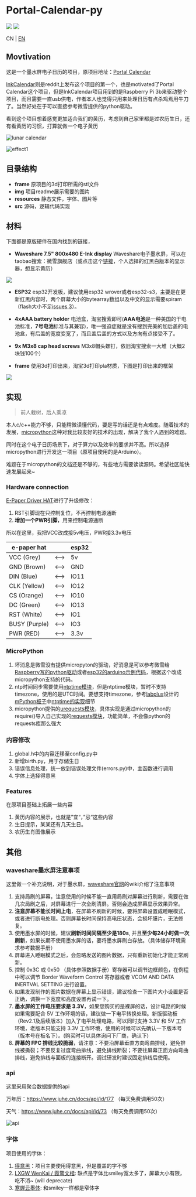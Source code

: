 # Portal-Calendar-py

![](https://img.shields.io/badge/MicroPython-language?style=flat-square&label=language) ![](https://img.shields.io/badge/esp32-platform?style=flat-square&label=platform&color=lightgrey
)


CN | [EN](./README-en.md)

## Movtivation

这是一个墨水屏电子日历的项目，原项目地址：[Portal Calendar](https://github.com/wuspy/portal_calendar)

[InkCalendar](https://github.com/13Bytes/eInkCalendar)则是reddit上发布这个项目的第一个，也是motivated了Portal Calendar这个项目，但是InkCalendar项目用到的是Raspberry Pi 3b来驱动整个项目，而且需要一直usb供电，作者本人也觉得只用来处理日历有点杀鸡焉用牛刀了。当然好处在于可以直接参考微雪提供的python驱动。

看到这个项目想着感觉更加适合我们的黄历，考虑到自己家里都是过农历生日，还有看黄历的习惯，打算就做一个电子黄历

![lunar calendar](./img/lunar.jpg)

![effect1](./img/effect1.png)

## 目录结构

- **frame** 原项目的3d打印所需的stl文件
- **img** 项目readme展示需要的图片
- **resources** 静态文件，字体、图片等
- **src**  源码，逻辑代码实现


## 材料

下面都是原版硬件在国内找到的链接，
- **Waveshare 7.5" 800x480 E-Ink display** Waveshare电子墨水屏，可以在taobao搜索：微雪旗舰店（或点击这个[链接](https://detail.tmall.com/item.htm?id=633262461077)，个人选择的红黑白版本的显示器，想显示黄历）

![](./img/display-zh.png)

- **ESP32** esp32开发板，建议使用esp32 wrover或者esp32-s3，主要是在更新红黑内容时，两个屏幕大小的bytearray数组以及中文的显示需要spiram（flash大小不足[issues 3](https://github.com/eleveyuan/Portal-Calendar-py/issues/3)）。

- **4xAAA battery holder** 电池盒，淘宝搜索即可(**AAA电池**是一种美国的干电池标准，**7号电池**标准与其兼容)，唯一强迫症就是没有搜到完美的加后盖的电池盒，有后盖的宽度变宽了，而且盖后盖的方式以及方向有点接受不了。

- **9x M3x8 cap head screws** M3x8帽头螺钉，依旧淘宝搜索一大堆（大概2块钱100个）

- **frame** 使用3d打印出来，淘宝3d打印pla材质，下图是打印出来的框架

![](./img/frame.png)


## 实现

> 前人栽树，后人乘凉

本人c/c++能力不够，只能稍微读懂代码，要是写的话还是有点难度。随着技术的发展，[micropython](https://micropython.org/)这种对我比较友好的技术的出现，解决了我个人遇到的难题。

同时在这个电子日历场景下，对于算力以及效率的要求并不高。所以选择micropython进行开发这一项目（原项目使用的是Arduino）。

难题在于micropython的文档还是不够的，有些地方需要读读源码。希望社区能快速发展起来~

### Hardware connection

[E-Paper Driver HAT](https://www.waveshare.net/wiki/E-Paper_Driver_HAT)进行了升级修改：
1. RST引脚现在只控制复位，不再控制电源通断
2. **增加一个PWR引脚**，用来控制电源通断

所以在这里，我把VCC改成接5v电压，PWR接3.3v电压

| e-paper hat | | esp32 |
| ----- | --- | ---- |
| VCC (Grey) | <--> | 5v |
| GND (Brown) | <--> | GND |
| DIN (Blue) | <--> | IO11 |
| CLK (Yellow) | <--> | IO12 |
| CS (Orange) | <--> | IO10 |
| DC (Green) | <--> | IO13 |
| RST (White) | <--> | IO1 |
| BUSY (Purple)	 | <--> | IO3 |
| PWR (RED) | <--> | 3.3v |

### MicroPython

1. 坏消息是微雪没有提供micropyton的驱动，好消息是可以参考微雪给[Raspberry写的python驱动]( https://www.waveshare.net/w/upload/7/71/E-Paper_code.zip)或者[esp32的arduino示例代码](https://www.waveshare.net/w/upload/5/50/E-Paper_ESP32_Driver_Board_Code.7z)，根据这个改成micropython支持的代码。
2. ntp时间同步需要使用[ntptime模块](https://github.com/micropython/micropython-lib/blob/v1.20.0/micropython/net/ntptime/ntptime.py)，但是ntptime模块，暂时不支持timezone，使用的是UTC时间。要想支持timezone，参考[labplus](https://github.com/labplus-cn)设计的[mPython板子](https://mpython.readthedocs.io/zh/master/)中[ntptime的实现](https://github.com/labplus-cn/mpython/blob/018626912edc47db2a7cb35a63509d5ca1517508/port/modules/ntptime.py)细节
1. micropython提供的[urequests模块]()，具体实现是通过micropython的require()导入自己实现的[requests模块](https://github.com/micropython/micropython-lib/blob/master/python-ecosys/requests/requests/__init__.py)，功能简单，不会像python的requests库那么强大

### 内容修改

1. global.h中的内容迁移至config.py中
2. 新增birth.py，用于存储生日
3. 错误信息处理，统一放到错误处理文件(errors.py)中，主函数进行调用
4. 字体上选择得意黑


### Features

在原项目基础上拓展一些内容

1. 黄历内容的展示，也就是”宜“，”忌“这些内容
2. 生日提示，某某还有几天生日。
3. 农历生肖图像展示


## 其他

### waveshare墨水屏注意事项
这里做一个补充说明，对于墨水屏，[waveshare官网](https://www.waveshare.net/wiki/7.5inch_e-Paper_HAT_Manual)的wiki介绍了注意事项

1. 支持局刷的屏幕，注意使用的时候不能一直用局刷对屏幕进行刷新，需要在做几次局刷之后，对屏幕进行一次全刷清屏。否则会造成屏幕显示效果异常。
2. **注意屏幕不能长时间上电**，在屏幕不刷新的时候，要将屏幕设置成睡眠模式，或者进行断电处理。否则屏幕长时间保持高电压状态，会损坏膜片，无法修复。
3. 使用墨水屏的时候，建议**刷新时间间隔至少是180s**, 并且**至少每24小时做一次刷新**，如果长期不使用墨水屏的话，要将墨水屏刷白存放。（具体储存环境需求参考数据手册）
4. 屏幕进入睡眠模式之后，会忽略发送的图片数据，只有重新初始化才能正常刷新。
5. 控制 0x3C 或 0x50 （具体参照数据手册）寄存器可以调节边框颜色，在例程中可以调节 Border Waveform Control 寄存器或者 VCOM AND DATA INERTVAL SETTING 进行设置。
6. 如果发现制作的图片数据在屏幕上显示错误，建议检查一下图片大小设置是否正确，调换一下宽度和高度设置再试一下。
7. **墨水屏的工作电压要求是 3.3V**，如果您购买的是裸屏的话，设计电路的时候如果需要配合 5V 工作环境的话，建议做一下电平转换处理。新版驱动板（Rev2.1及后续版本）加入了电平处理电路，可以同时支持 3.3V 和 5V 工作环境，老版本只能支持 3.3V 工作环境，使用的时候可以先确认一下版本号（版本号在板名下）。(购买时可以具体询问下厂商，确认下)
8. **屏幕的 FPC 排线比较脆弱**，请注意：不要沿屏幕垂直方向弯曲排线，避免排线被撕裂；不要反复过度弯曲排线，避免排线断裂；不要往屏幕正面方向弯曲排线，避免排线与面板的连接断开。调试研发时建议固定排线后使用。

### api

这里采用聚合数据提供的api

万年历：https://www.juhe.cn/docs/api/id/177 （每天免费调用50次）

天气：https://www.juhe.cn/docs/api/id/73 （每天免费调用50次）

![api](./img/api.jpg)


### 字体
项目使用的字体：
1. [得意黑](https://github.com/atelier-anchor/smiley-sans)：项目主要使用得意黑，但是覆盖的字不够
2. [LXGW WenKai / 霞鹜文楷](https://github.com/lxgw/LxgwWenKai): 缺点是字体比smiley宽太多了，屏幕大小有限，吃不消~ (will deprecate)
3. [寒蝉云墨体](https://github.com/Warren2060/ChillYunmoGothic): 和smiley一样都是窄体字